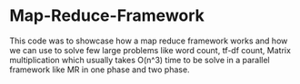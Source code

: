 # Map-Reduce-Framework
This code was to showcase how a map reduce framework works and how we can use to solve few large problems like word count, tf-df count, Matrix multiplication which usually takes O(n^3) time to be solve in a parallel framework like MR in one phase and two phase.
